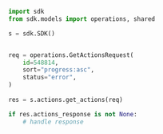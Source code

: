 <!-- Start SDK Example Usage -->
```python
import sdk
from sdk.models import operations, shared

s = sdk.SDK()


req = operations.GetActionsRequest(
    id=548814,
    sort="progress:asc",
    status="error",
)
    
res = s.actions.get_actions(req)

if res.actions_response is not None:
    # handle response
```
<!-- End SDK Example Usage -->